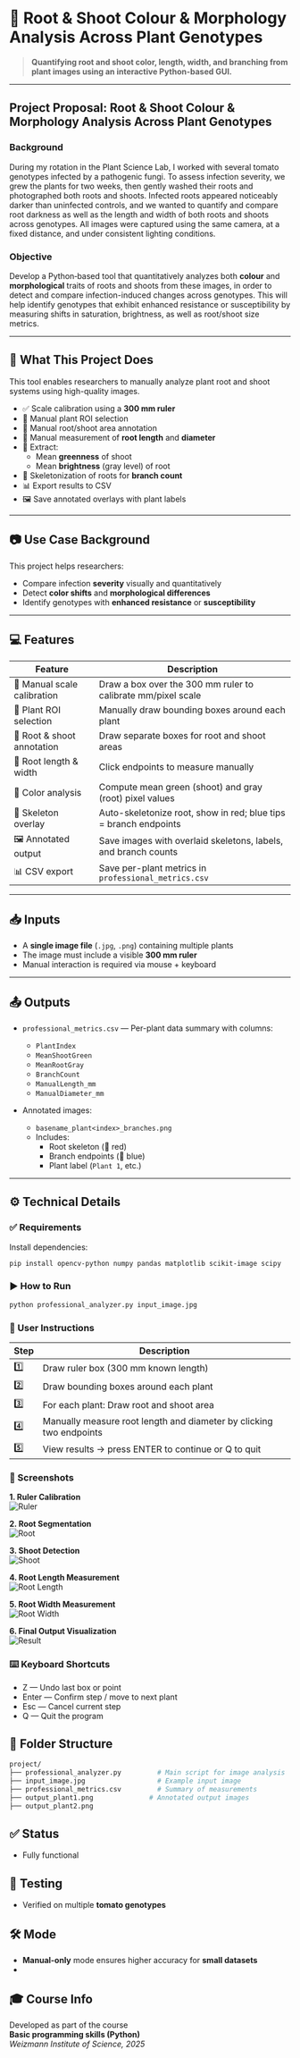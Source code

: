 # 🌿 Root & Shoot Colour & Morphology Analysis Across Plant Genotypes

> **Quantifying root and shoot color, length, width, and branching from plant images using an interactive Python-based GUI.**

---

## Project Proposal: Root & Shoot Colour & Morphology Analysis Across Plant Genotypes

### Background  
During my rotation in the Plant Science Lab, I worked with several tomato genotypes infected by a pathogenic fungi. To assess infection severity, we grew the plants for two weeks, then gently washed their roots and photographed both roots and shoots. Infected roots appeared noticeably darker than uninfected controls, and we wanted to quantify and compare root darkness as well as the length and width of both roots and shoots across genotypes. All images were captured using the same camera, at a fixed distance, and under consistent lighting conditions.


### Objective  
Develop a Python‐based tool that quantitatively analyzes both **colour** and **morphological** traits of roots and shoots from these images, in order to detect and compare infection-induced changes across genotypes. This will help identify genotypes that exhibit enhanced resistance or susceptibility by measuring shifts in saturation, brightness, as well as root/shoot size metrics.

---

## 🔧 What This Project Does

This tool enables researchers to manually analyze plant root and shoot systems using high-quality images.

- ✅ Scale calibration using a **300 mm ruler**
- 🌱 Manual plant ROI selection
- 🌿 Manual root/shoot area annotation
- 🎯 Manual measurement of **root length** and **diameter**
- 🎨 Extract:
  - Mean **greenness** of shoot
  - Mean **brightness** (gray level) of root
- 🔗 Skeletonization of roots for **branch count**
- 📊 Export results to CSV  
- 🖼️ Save annotated overlays with plant labels

---

## 📷 Use Case Background

This project helps researchers:

- Compare infection **severity** visually and quantitatively  
- Detect **color shifts** and **morphological differences**  
- Identify genotypes with **enhanced resistance** or **susceptibility**  

---

## 💻 Features

| Feature                    | Description                                                              |
|---------------------------|--------------------------------------------------------------------------|
| 🧭 Manual scale calibration | Draw a box over the 300 mm ruler to calibrate mm/pixel scale             | 
| 🌱 Plant ROI selection      | Manually draw bounding boxes around each plant                           |
| 🌿 Root & shoot annotation  | Draw separate boxes for root and shoot areas                             |
| 🎯 Root length & width      | Click endpoints to measure manually                                      |
| 🎨 Color analysis           | Compute mean green (shoot) and gray (root) pixel values                  |
| 🔗 Skeleton overlay         | Auto-skeletonize root, show in red; blue tips = branch endpoints         |
| 🖼️ Annotated output         | Save images with overlaid skeletons, labels, and branch counts           |
| 📊 CSV export               | Save per-plant metrics in `professional_metrics.csv`                     |

---

## 📥 Inputs

- A **single image file** (`.jpg`, `.png`) containing multiple plants  
- The image must include a visible **300 mm ruler**  
- Manual interaction is required via mouse + keyboard  

---

## 📤 Outputs

- `professional_metrics.csv` — Per-plant data summary with columns:
  - `PlantIndex`
  - `MeanShootGreen`
  - `MeanRootGray`
  - `BranchCount`
  - `ManualLength_mm`
  - `ManualDiameter_mm`

- Annotated images:
  - `basename_plant<index>_branches.png`
  - Includes:
    - Root skeleton (🔴 red)
    - Branch endpoints (🔵 blue)
    - Plant label (`Plant 1`, etc.)

---

## ⚙️ Technical Details

### ✅ Requirements

Install dependencies:

```bash
pip install opencv-python numpy pandas matplotlib scikit-image scipy
```

### ▶️ How to Run

```bash
python professional_analyzer.py input_image.jpg
```
### 🧭 User Instructions

| Step	| Description                                                         |
|------ |---------------------------------------------------------------------|
| 1️⃣   |	Draw ruler box (300 mm known length)                                |
| 2️⃣   |	Draw bounding boxes around each plant                               |
| 3️⃣   |	For each plant: Draw root and shoot area                            |
| 4️⃣   |	Manually measure root length and diameter by clicking two endpoints | 
| 5️⃣   |	View results → press ENTER to continue or Q to quit                 | 

### 📸 Screenshots

**1. Ruler Calibration**  
![Ruler](https://github.com/andreisrnk/Root-Shoot-Colour-Morphology-Analysis-Across-Plant-Genotypes/raw/main/Screenshots/ruller.png)

**2. Root Segmentation**  
![Root](https://github.com/andreisrnk/Root-Shoot-Colour-Morphology-Analysis-Across-Plant-Genotypes/raw/main/Screenshots/root.png)

**3. Shoot Detection**  
![Shoot](https://github.com/andreisrnk/Root-Shoot-Colour-Morphology-Analysis-Across-Plant-Genotypes/raw/main/Screenshots/shoot.png)

**4. Root Length Measurement**  
![Root Length](https://github.com/andreisrnk/Root-Shoot-Colour-Morphology-Analysis-Across-Plant-Genotypes/raw/main/Screenshots/Roo_Length.png)

**5. Root Width Measurement**  
![Root Width](https://github.com/andreisrnk/Root-Shoot-Colour-Morphology-Analysis-Across-Plant-Genotypes/raw/main/Screenshots/Root_width.png)

**6. Final Output Visualization**  
![Result](https://github.com/andreisrnk/Root-Shoot-Colour-Morphology-Analysis-Across-Plant-Genotypes/raw/main/Screenshots/result.png)



### ⌨️ Keyboard Shortcuts
- Z — Undo last box or point
- Enter — Confirm step / move to next plant
- Esc — Cancel current step
- Q — Quit the program

## 📁 Folder Structure
```bash
project/
├── professional_analyzer.py         # Main script for image analysis
├── input_image.jpg                  # Example input image
├── professional_metrics.csv         # Summary of measurements
├── output_plant1.png              # Annotated output images
├── output_plant2.png
```

## ✅ Status
- Fully functional

## 🧪 Testing
- Verified on multiple **tomato genotypes**

## 🛠️ Mode
- **Manual-only** mode ensures higher accuracy for **small datasets**
- 
## 🎓 Course Info
Developed as part of the course  
**Basic programming skills (Python)**  
*Weizmann Institute of Science, 2025*
